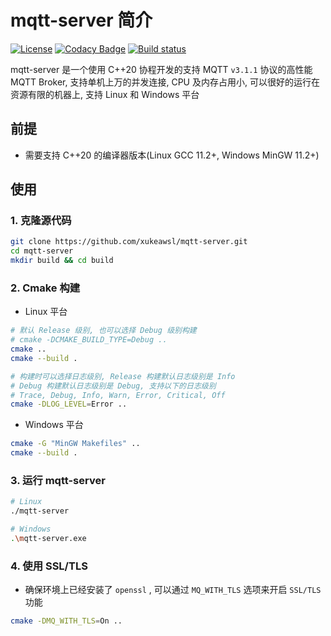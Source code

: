 # mqtt-server 简介
[![License](https://img.shields.io/npm/l/mithril.svg)](https://github.com/xukeawsl/mqtt-server/blob/master/LICENSE)
[![Codacy Badge](https://app.codacy.com/project/badge/Grade/af9c4bb5e8ec479d9c4e2c76ba2ad6e2)](https://app.codacy.com/gh/xukeawsl/mqtt-server/dashboard?utm_source=gh&utm_medium=referral&utm_content=&utm_campaign=Badge_grade)
[![Build status](https://ci.appveyor.com/api/projects/status/kw4kntnok7iab55b?svg=true)](https://ci.appveyor.com/project/xukeawsl/mqtt-server)

mqtt-server 是一个使用 C++20 协程开发的支持 MQTT `v3.1.1` 协议的高性能 MQTT Broker,
支持单机上万的并发连接, CPU 及内存占用小, 可以很好的运行在资源有限的机器上,
支持 Linux 和 Windows 平台

## 前提

* 需要支持 C++20 的编译器版本(Linux GCC 11.2+, Windows MinGW 11.2+)

## 使用

### 1. 克隆源代码
```bash
git clone https://github.com/xukeawsl/mqtt-server.git
cd mqtt-server
mkdir build && cd build
```

### 2. Cmake 构建

* Linux 平台

```bash
# 默认 Release 级别, 也可以选择 Debug 级别构建
# cmake -DCMAKE_BUILD_TYPE=Debug ..
cmake ..
cmake --build .

# 构建时可以选择日志级别, Release 构建默认日志级别是 Info
# Debug 构建默认日志级别是 Debug, 支持以下的日志级别
# Trace, Debug, Info, Warn, Error, Critical, Off
cmake -DLOG_LEVEL=Error ..
```

* Windows 平台

```bash
cmake -G "MinGW Makefiles" ..
cmake --build .
```

### 3. 运行 mqtt-server
```bash
# Linux
./mqtt-server

# Windows
.\mqtt-server.exe
```

### 4. 使用 SSL/TLS

* 确保环境上已经安装了 `openssl` , 可以通过 `MQ_WITH_TLS` 选项来开启 `SSL/TLS` 功能

```bash
cmake -DMQ_WITH_TLS=On ..
```